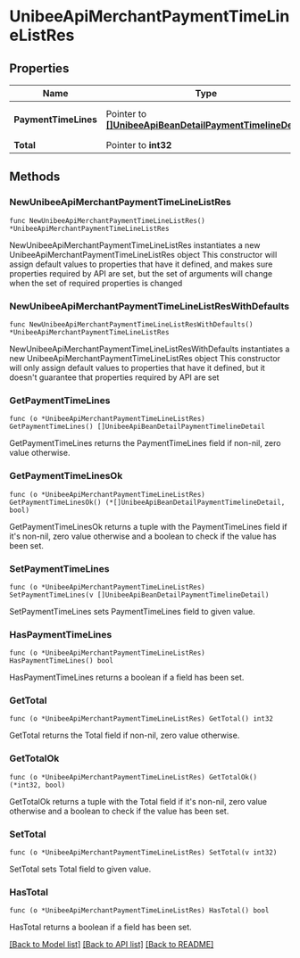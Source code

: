 # UnibeeApiMerchantPaymentTimeLineListRes

## Properties

Name | Type | Description | Notes
------------ | ------------- | ------------- | -------------
**PaymentTimeLines** | Pointer to [**[]UnibeeApiBeanDetailPaymentTimelineDetail**](UnibeeApiBeanDetailPaymentTimelineDetail.md) | Payment TimeLine Object List | [optional] 
**Total** | Pointer to **int32** | Total | [optional] 

## Methods

### NewUnibeeApiMerchantPaymentTimeLineListRes

`func NewUnibeeApiMerchantPaymentTimeLineListRes() *UnibeeApiMerchantPaymentTimeLineListRes`

NewUnibeeApiMerchantPaymentTimeLineListRes instantiates a new UnibeeApiMerchantPaymentTimeLineListRes object
This constructor will assign default values to properties that have it defined,
and makes sure properties required by API are set, but the set of arguments
will change when the set of required properties is changed

### NewUnibeeApiMerchantPaymentTimeLineListResWithDefaults

`func NewUnibeeApiMerchantPaymentTimeLineListResWithDefaults() *UnibeeApiMerchantPaymentTimeLineListRes`

NewUnibeeApiMerchantPaymentTimeLineListResWithDefaults instantiates a new UnibeeApiMerchantPaymentTimeLineListRes object
This constructor will only assign default values to properties that have it defined,
but it doesn't guarantee that properties required by API are set

### GetPaymentTimeLines

`func (o *UnibeeApiMerchantPaymentTimeLineListRes) GetPaymentTimeLines() []UnibeeApiBeanDetailPaymentTimelineDetail`

GetPaymentTimeLines returns the PaymentTimeLines field if non-nil, zero value otherwise.

### GetPaymentTimeLinesOk

`func (o *UnibeeApiMerchantPaymentTimeLineListRes) GetPaymentTimeLinesOk() (*[]UnibeeApiBeanDetailPaymentTimelineDetail, bool)`

GetPaymentTimeLinesOk returns a tuple with the PaymentTimeLines field if it's non-nil, zero value otherwise
and a boolean to check if the value has been set.

### SetPaymentTimeLines

`func (o *UnibeeApiMerchantPaymentTimeLineListRes) SetPaymentTimeLines(v []UnibeeApiBeanDetailPaymentTimelineDetail)`

SetPaymentTimeLines sets PaymentTimeLines field to given value.

### HasPaymentTimeLines

`func (o *UnibeeApiMerchantPaymentTimeLineListRes) HasPaymentTimeLines() bool`

HasPaymentTimeLines returns a boolean if a field has been set.

### GetTotal

`func (o *UnibeeApiMerchantPaymentTimeLineListRes) GetTotal() int32`

GetTotal returns the Total field if non-nil, zero value otherwise.

### GetTotalOk

`func (o *UnibeeApiMerchantPaymentTimeLineListRes) GetTotalOk() (*int32, bool)`

GetTotalOk returns a tuple with the Total field if it's non-nil, zero value otherwise
and a boolean to check if the value has been set.

### SetTotal

`func (o *UnibeeApiMerchantPaymentTimeLineListRes) SetTotal(v int32)`

SetTotal sets Total field to given value.

### HasTotal

`func (o *UnibeeApiMerchantPaymentTimeLineListRes) HasTotal() bool`

HasTotal returns a boolean if a field has been set.


[[Back to Model list]](../README.md#documentation-for-models) [[Back to API list]](../README.md#documentation-for-api-endpoints) [[Back to README]](../README.md)


